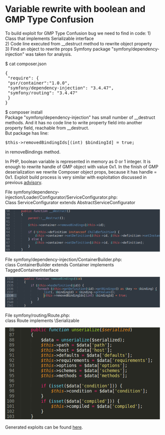 # Variable rewrite with boolean and GMP Type Confusion

To build exploit for GMP Type Confusion bug we need to find in code:
1\) Class that implements Serializable interface\
2\) Code line executed from \_\_destruct method to rewrite object property\
3\) Find an object to rewrite props
Symfony package "symfony/dependency-injection" was taken for analysis.

$ cat composer.json
<pre>
{
 "require": {
 "psr/container":"1.0.0",
 "symfony/dependency-injection": "3.4.47",
 "symfony/routing": "3.4.47"
 }
}
</pre>

$ composer install\
Package "symfony/dependency-injection" has small number of \_\_destruct methods. And it has no code line to write property field into another property field, reachable from \_\_destruct.\
But package has line:
<pre>$this-&gt;removedBindingIds[(int) $bindingId] = true;</pre>
in removeBindings method.

In PHP, boolean variable is represented in memory as 0 or 1 integer. It is enough to rewrite handle of GMP object with value 0x1. In the finish of GMP deserialization we rewrite Composer object props, because it has handle = 0x1. Exploit build process is very similar with exploitation discussed in previous [advisory](https://github.com/CFandR-github/advisory/blob/main/symfony_process_gmp/symfony_0day_GMP_exploit.md).

File symfony/dependency-injection/Loader/Configurator/ServiceConfigurator.php:\
Class ServiceConfigurator extends AbstractServiceConfigurator

![](./images/symfony_rewrite_with_boolean_html_fd399331273a6587.png)

File symfony/dependency-injection/ContainerBuilder.php:\
class ContainerBuilder extends Container implements TaggedContainerInterface

![](./images/symfony_rewrite_with_boolean_html_cebc0233944efb9a.png)

File symfony/routing/Route.php:\
class Route implements \\Serializable

![](./images/symfony_rewrite_with_boolean_html_af81d1ef3bf49031.png)

Generated exploits can be found [here](https://github.com/CFandR-github/advisory/tree/main/symfony_rewrite_into_bool/generated_poi/).